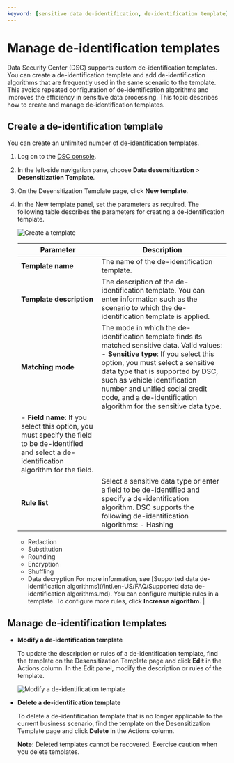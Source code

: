 ```yaml
---
keyword: [sensitive data de-identification, de-identification template]
---
```


# Manage de-identification templates

Data Security Center \(DSC\) supports custom de-identification templates. You can create a de-identification template and add de-identification algorithms that are frequently used in the same scenario to the template. This avoids repeated configuration of de-identification algorithms and improves the efficiency in sensitive data processing. This topic describes how to create and manage de-identification templates.

## Create a de-identification template

You can create an unlimited number of de-identification templates.

1.  Log on to the [DSC console](https://yundun.console.aliyun.com/?p=sddp#/overview).

2.  In the left-side navigation pane, choose **Data desensitization** \> **Desensitization Template**.

3.  On the Desensitization Template page, click **New template**.

4.  In the New template panel, set the parameters as required. The following table describes the parameters for creating a de-identification template.

    ![Create a template](https://static-aliyun-doc.oss-accelerate.aliyuncs.com/assets/img/en-US/9744298951/p88406.png)

    |Parameter|Description|
    |---------|-----------|
    |**Template name**|The name of the de-identification template.|
    |**Template description**|The description of the de-identification template. You can enter information such as the scenario to which the de-identification template is applied.|
    |**Matching mode**|The mode in which the de-identification template finds its matched sensitive data. Valid values:    -   **Sensitive type**: If you select this option, you must select a sensitive data type that is supported by DSC, such as vehicle identification number and unified social credit code, and a de-identification algorithm for the sensitive data type.
    -   **Field name**: If you select this option, you must specify the field to be de-identified and select a de-identification algorithm for the field. |
    |**Rule list**|Select a sensitive data type or enter a field to be de-identified and specify a de-identification algorithm. DSC supports the following de-identification algorithms:    -   Hashing
    -   Redaction
    -   Substitution
    -   Rounding
    -   Encryption
    -   Shuffling
    -   Data decryption
For more information, see [Supported data de-identification algorithms](/intl.en-US/FAQ/Supported data de-identification algorithms.md). You can configure multiple rules in a template. To configure more rules, click **Increase algorithm**. |


## Manage de-identification templates

-   **Modify a de-identification template**

    To update the description or rules of a de-identification template, find the template on the Desensitization Template page and click **Edit** in the Actions column. In the Edit panel, modify the description or rules of the template.

    ![Modify a de-identification template](https://static-aliyun-doc.oss-accelerate.aliyuncs.com/assets/img/en-US/9744298951/p88415.png)

-   **Delete a de-identification template**

    To delete a de-identification template that is no longer applicable to the current business scenario, find the template on the Desensitization Template page and click **Delete** in the Actions column.

    **Note:** Deleted templates cannot be recovered. Exercise caution when you delete templates.


